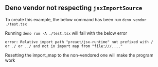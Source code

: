 ## Deno vendor not respecting `jsxImportSource`

To create this example, the below command has been run `deno vendor ./test.tsx`

Running `deno run -A ./test.tsx` will fail with the below error
```
error: Relative import path "preact/jsx-runtime" not prefixed with / or ./ or ../ and not in import map from "file:///...."
```

Resetting the import_map to the non-vendored one will make the program work
